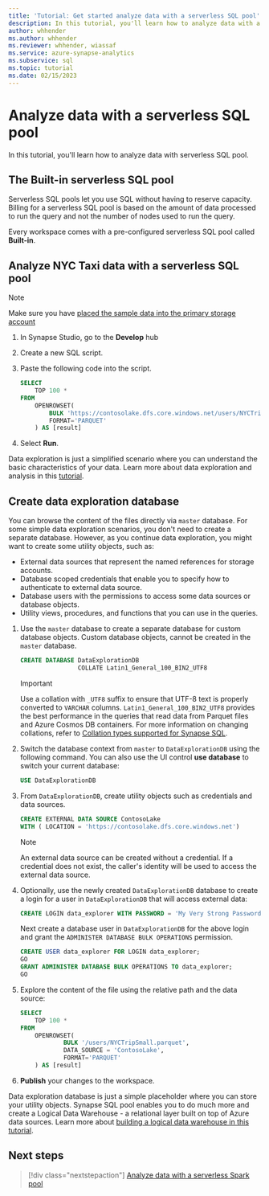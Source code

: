 ```yaml
---
title: 'Tutorial: Get started analyze data with a serverless SQL pool' 
description: In this tutorial, you'll learn how to analyze data with a serverless SQL pool using data located in Spark databases.
author: whhender
ms.author: whhender
ms.reviewer: whhender, wiassaf
ms.service: azure-synapse-analytics
ms.subservice: sql
ms.topic: tutorial
ms.date: 02/15/2023
---
```


# Analyze data with a serverless SQL pool

In this tutorial, you'll learn how to analyze data with serverless SQL pool. 

## The Built-in serverless SQL pool

Serverless SQL pools let you use SQL without having to reserve capacity. Billing for a serverless SQL pool is based on the amount of data processed to run the query and not the number of nodes used to run the query.

Every workspace comes with a pre-configured serverless SQL pool called **Built-in**. 

## Analyze NYC Taxi data with a serverless SQL pool
 
> [!NOTE]
> Make sure you have [placed the sample data into the primary storage account](get-started-create-workspace.md#place-sample-data-into-the-primary-storage-account)

1. In Synapse Studio, go to the **Develop** hub
1. Create a new SQL script.
1. Paste the following code into the script.

    ```sql
    SELECT
        TOP 100 *
    FROM
        OPENROWSET(
            BULK 'https://contosolake.dfs.core.windows.net/users/NYCTripSmall.parquet',
            FORMAT='PARQUET'
        ) AS [result]
    ```
1. Select **Run**. 

Data exploration is just a simplified scenario where you can understand the basic characteristics of your data. Learn more about data exploration and analysis in this [tutorial](sql/tutorial-data-analyst.md).

## Create data exploration database

You can browse the content of the files directly via `master` database. For some simple data exploration scenarios, you don't need to create a separate database.
However, as you continue data exploration, you might want to create some utility objects, such as:
- External data sources that represent the named references for storage accounts.
- Database scoped credentials that enable you to specify how to authenticate to external data source.
- Database users with the permissions to access some data sources or database objects.
- Utility views, procedures, and functions that you can use in the queries.

1. Use the `master` database to create a separate database for custom database objects. Custom database objects, cannot be created in the `master` database.

   ```sql
   CREATE DATABASE DataExplorationDB 
                   COLLATE Latin1_General_100_BIN2_UTF8
   ```

   > [!IMPORTANT]
   > Use a collation with `_UTF8` suffix to ensure that UTF-8 text is properly converted to `VARCHAR` columns. `Latin1_General_100_BIN2_UTF8` provides the best performance in the queries that read data from Parquet files and Azure Cosmos DB containers. For more information on changing collations, refer to [Collation types supported for Synapse SQL](sql/reference-collation-types.md).

1. Switch the database context from `master` to `DataExplorationDB` using the following command. You can also use the UI control **use database** to switch your current database:

   ```sql
   USE DataExplorationDB
   ```

1. From `DataExplorationDB`, create utility objects such as credentials and data sources.

   ```sql
   CREATE EXTERNAL DATA SOURCE ContosoLake
   WITH ( LOCATION = 'https://contosolake.dfs.core.windows.net')
   ```

   > [!NOTE]
   > An external data source can be created without a credential. If a credential does not exist, the caller's identity will be used to access the external data source.

1. Optionally, use the newly created `DataExplorationDB` database to create a login for a user in `DataExplorationDB` that will access external data:

   ```sql
   CREATE LOGIN data_explorer WITH PASSWORD = 'My Very Strong Password 1234!';
   ```

   Next create a database user in `DataExplorationDB` for the above login and grant the `ADMINISTER DATABASE BULK OPERATIONS` permission.

   ```sql
   CREATE USER data_explorer FOR LOGIN data_explorer;
   GO
   GRANT ADMINISTER DATABASE BULK OPERATIONS TO data_explorer;
   GO
   ```

1. Explore the content of the file using the relative path and the data source:

   ```sql
   SELECT
       TOP 100 *
   FROM
       OPENROWSET(
               BULK '/users/NYCTripSmall.parquet',
               DATA_SOURCE = 'ContosoLake',
               FORMAT='PARQUET'
       ) AS [result]
   ```

1. **Publish** your changes to the workspace.

Data exploration database is just a simple placeholder where you can store your utility objects. Synapse SQL pool enables you to do much more and create a Logical Data Warehouse - a relational layer built on top of Azure data sources. Learn more about [building a logical data warehouse in this tutorial](sql/tutorial-data-analyst.md).

## Next steps

> [!div class="nextstepaction"]
> [Analyze data with a serverless Spark pool](get-started-analyze-spark.md)
